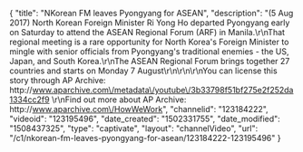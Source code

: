 {
    "title": "NKorean FM leaves Pyongyang for ASEAN",
    "description": "(5 Aug 2017) North Korean Foreign Minister Ri Yong Ho departed Pyongyang early on Saturday to attend the ASEAN Regional Forum (ARF) in Manila.\r\nThat regional meeting is a rare opportunity for North Korea's Foreign Minister to mingle with senior officials from Pyongyang's traditional enemies - the US, Japan, and South Korea.\r\nThe ASEAN Regional Forum brings together 27 countries and starts on Monday 7 August\r\n\r\n\r\nYou can license this story through AP Archive: http:\/\/www.aparchive.com\/metadata\/youtube\/3b33798f51bf275e2f252da1334cc2f9 \r\nFind out more about AP Archive: http:\/\/www.aparchive.com\/HowWeWork",
    "channelid": "123184222",
    "videoid": "123195496",
    "date_created": "1502331755",
    "date_modified": "1508437325",
    "type": "captivate",
    "layout": "channelVideo",
    "url": "\/c1\/nkorean-fm-leaves-pyongyang-for-asean\/123184222-123195496"
}